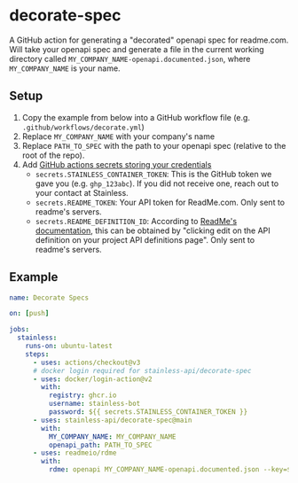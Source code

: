 # decorate-spec

A GitHub action for generating a "decorated" openapi spec for readme.com. Will take your openapi spec and generate a file in the current working directory called `MY_COMPANY_NAME-openapi.documented.json`, where `MY_COMPANY_NAME` is your name.

## Setup

1. Copy the example from below into a GitHub workflow file (e.g. `.github/workflows/decorate.yml`)
2. Replace `MY_COMPANY_NAME` with your company's name
3. Replace `PATH_TO_SPEC` with the path to your openapi spec (relative to the root of the repo).
4. Add [GitHub actions secrets storing your credentials](https://docs.github.com/en/actions/security-guides/encrypted-secrets)
   - `secrets.STAINLESS_CONTAINER_TOKEN`: This is the GitHub token we gave you (e.g. `ghp_123abc`). If you did not receive one, reach out to your contact at Stainless.
   - `secrets.README_TOKEN`: Your API token for ReadMe.com. Only sent to readme's servers.
   - `secrets.README_DEFINITION_ID`: According to [ReadMe's documentation](https://docs.readme.com/docs/openapi#re-syncing-an-openapi-document), this can be obtained by "clicking edit on the API definition on your project API definitions page". Only sent to readme's servers.

## Example

```yaml
name: Decorate Specs

on: [push]

jobs:
  stainless:
    runs-on: ubuntu-latest
    steps:
      - uses: actions/checkout@v3
      # docker login required for stainless-api/decorate-spec
      - uses: docker/login-action@v2
        with:
          registry: ghcr.io
          username: stainless-bot
          password: ${{ secrets.STAINLESS_CONTAINER_TOKEN }}
      - uses: stainless-api/decorate-spec@main
        with:
          MY_COMPANY_NAME: MY_COMPANY_NAME
          openapi_path: PATH_TO_SPEC
      - uses: readmeio/rdme
        with:
          rdme: openapi MY_COMPANY_NAME-openapi.documented.json --key=${{ secrets.README_TOKEN }} --id=${{ secrets.README_DEFINITION_ID }}
```

